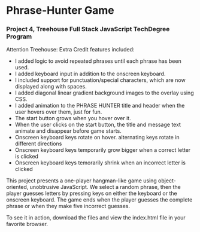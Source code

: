 # Phrase-Hunter Game
### Project 4, Treehouse Full Stack JavaScript TechDegree Program

Attention Treehouse: Extra Credit features included:
- I added logic to avoid repeated phrases until each phrase has been used.
- I added keyboard input in addition to the onscreen keyboard.
- I included support for punctuation/special characters, which are now displayed along with spaces. 
- I added diagonal linear gradient background images to the overlay using CSS.
- I added animation to the PHRASE HUNTER title and header when the user hovers over them, just for fun.
- The start button grows when you hover over it.
- When the user clicks on the start button, the title and message text animate and disappear before game starts.
- Onscreen keyboard keys rotate on hover. alternating keys rotate in different directions
- Onscreen keyboard keys temporarily grow bigger when a correct letter is clicked
- Onscreen keyboard keys temorarily shrink when an incorrect letter is clicked

This project presents a one-player hangman-like game using object-oriented, unobtrusive JavaScript. 
We select a random phrase, then the player guesses letters by pressing keys on either the keyboard 
or the onscreen keyboard. The game ends when the player guesses the complete phrase or when they make 
five incorrect guesses.

To see it in action, download the files and view the index.html file in your favorite browser.
